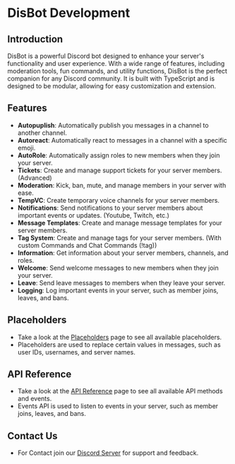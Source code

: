 # DisBot Development 

## Introduction

DisBot is a powerful Discord bot designed to enhance your server's functionality and user experience. With a wide range of features, including moderation tools, fun commands, and utility functions, DisBot is the perfect companion for any Discord community.
It is built with TypeScript and is designed to be modular, allowing for easy customization and extension.

## Features

- **Autopuplish**: Automatically publish you messages in a channel to another channel.
- **Autoreact**: Automatically react to messages in a channel with a specific emoji.
- **AutoRole**: Automatically assign roles to new members when they join your server.
- **Tickets**: Create and manage support tickets for your server members. (Advanced)
- **Moderation**: Kick, ban, mute, and manage members in your server with ease.
- **TempVC**: Create temporary voice channels for your server members.
- **Notifications**: Send notifications to your server members about important events or updates. (Youtube, Twitch, etc.)
- **Message Templates**: Create and manage message templates for your server members.
- **Tag System**: Create and manage tags for your server members. (With custom Commands and Chat Commands (!tag))
- **Information**: Get information about your server members, channels, and roles.
- **Welcome**: Send welcome messages to new members when they join your server.
- **Leave**: Send leave messages to members when they leave your server.
- **Logging**: Log important events in your server, such as member joins, leaves, and bans.

## Placeholders

- Take a look at the [Placeholders](https://docs.disbot.app/docs/placeholders) page to see all available placeholders.
- Placeholders are used to replace certain values in messages, such as user IDs, usernames, and server names.

## API Reference

- Take a look at the [API Reference](https://docs.disbot.app/docs/api) page to see all available API methods and events.
- Events API is used to listen to events in your server, such as member joins, leaves, and bans.

## Contact Us

- For Contact join our [Discord Server](https://disbot.xyz/discord) for support and feedback.

